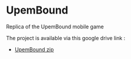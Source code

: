 # UpemBound
Replica of the UpemBound mobile game

The project is available via this google drive link :
- [UpemBound zip](https://drive.google.com/file/d/1uY7x7BROWAp4D-05aZxIicmP7MKgHdLw/view?usp=sharing)
